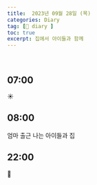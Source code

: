 ```yaml
---
title:  2023년 09월 28일 (목)
categories: Diary
tag: [📒 diary ]
toc: true
excerpt: 집에서 아이들과 함께
---
```

​
## 07:00

☀️

## 08:00

엄마 출근  나는 아이들과 집

## 22:00

🌙

<br><br><br>